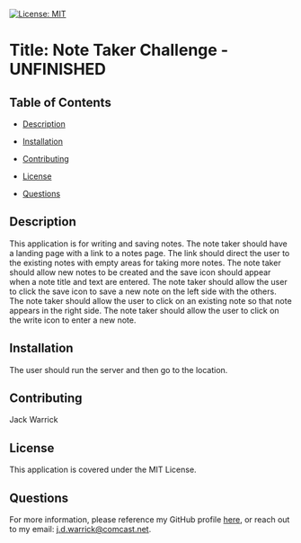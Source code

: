 
[![License: MIT](https://img.shields.io/badge/License-MIT-yellow.svg)](https://opensource.org/licenses/MIT)

# Title: Note Taker Challenge - UNFINISHED

## Table of Contents

* [Description](#description)

* [Installation](#installation)

* [Contributing](#contributing)

* [License](#license)

* [Questions](#questions)

## Description

This application is for writing and saving notes. The note taker should have a landing page with a link to a notes page. The link should direct the user to the existing notes with empty areas for taking more notes. The note taker should allow new notes to be created and the save icon should appear when a note title and text are entered. The note taker should allow the user to click the save icon to save a new note on the left side with the others. The note taker should allow the user to click on an existing note so that note appears in the right side. The note taker should allow the user to click on the write icon to enter a new note.

## Installation

The user should run the server and then go to the location.


## Contributing

Jack Warrick

## License

This application is covered under the MIT License.

## Questions

For more information, please reference my GitHub profile [here](https://github.com/JackWarrick), or reach out to my email: j.d.warrick@comcast.net.

